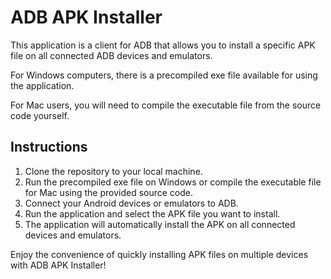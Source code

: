 # ADB APK Installer

This application is a client for ADB that allows you to install a specific APK file on all connected ADB devices and emulators.

For Windows computers, there is a precompiled exe file available for using the application.

For Mac users, you will need to compile the executable file from the source code yourself.

## Instructions
1. Clone the repository to your local machine.
2. Run the precompiled exe file on Windows or compile the executable file for Mac using the provided source code.
3. Connect your Android devices or emulators to ADB.
4. Run the application and select the APK file you want to install.
5. The application will automatically install the APK on all connected devices and emulators.

Enjoy the convenience of quickly installing APK files on multiple devices with ADB APK Installer!
